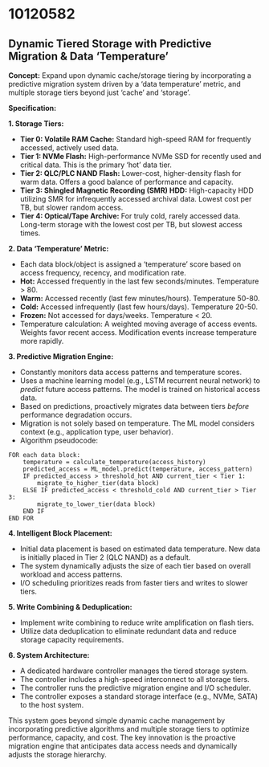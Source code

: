 # 10120582

## Dynamic Tiered Storage with Predictive Migration & Data ‘Temperature’

**Concept:** Expand upon dynamic cache/storage tiering by incorporating a predictive migration system driven by a ‘data temperature’ metric, and multiple storage tiers beyond just ‘cache’ and ‘storage’.

**Specification:**

**1. Storage Tiers:**

*   **Tier 0: Volatile RAM Cache:**  Standard high-speed RAM for frequently accessed, actively used data.
*   **Tier 1: NVMe Flash:** High-performance NVMe SSD for recently used and critical data.  This is the primary ‘hot’ data tier.
*   **Tier 2:  QLC/PLC NAND Flash:** Lower-cost, higher-density flash for warm data. Offers a good balance of performance and capacity.
*   **Tier 3: Shingled Magnetic Recording (SMR) HDD:**  High-capacity HDD utilizing SMR for infrequently accessed archival data. Lowest cost per TB, but slower random access.
*   **Tier 4: Optical/Tape Archive:**  For truly cold, rarely accessed data.  Long-term storage with the lowest cost per TB, but slowest access times.

**2. Data ‘Temperature’ Metric:**

*   Each data block/object is assigned a ‘temperature’ score based on access frequency, recency, and modification rate.
*   **Hot:** Accessed frequently in the last few seconds/minutes.  Temperature > 80.
*   **Warm:** Accessed recently (last few minutes/hours). Temperature 50-80.
*   **Cold:** Accessed infrequently (last few hours/days). Temperature 20-50.
*   **Frozen:** Not accessed for days/weeks. Temperature < 20.
*   Temperature calculation: A weighted moving average of access events. Weights favor recent access.  Modification events increase temperature more rapidly.

**3. Predictive Migration Engine:**

*   Constantly monitors data access patterns and temperature scores.
*   Uses a machine learning model (e.g., LSTM recurrent neural network) to *predict* future access patterns. The model is trained on historical access data.
*   Based on predictions, proactively migrates data between tiers *before* performance degradation occurs.
*   Migration is not solely based on temperature. The ML model considers context (e.g., application type, user behavior).
*   Algorithm pseudocode:

```
FOR each data block:
    temperature = calculate_temperature(access_history)
    predicted_access = ML_model.predict(temperature, access_pattern)
    IF predicted_access > threshold_hot AND current_tier < Tier 1:
        migrate_to_higher_tier(data block)
    ELSE IF predicted_access < threshold_cold AND current_tier > Tier 3:
        migrate_to_lower_tier(data block)
    END IF
END FOR
```

**4.  Intelligent Block Placement:**

*   Initial data placement is based on estimated data temperature.  New data is initially placed in Tier 2 (QLC NAND) as a default.
*   The system dynamically adjusts the size of each tier based on overall workload and access patterns.
*   I/O scheduling prioritizes reads from faster tiers and writes to slower tiers.

**5.  Write Combining & Deduplication:**

*   Implement write combining to reduce write amplification on flash tiers.
*   Utilize data deduplication to eliminate redundant data and reduce storage capacity requirements.

**6.  System Architecture:**

*   A dedicated hardware controller manages the tiered storage system.
*   The controller includes a high-speed interconnect to all storage tiers.
*   The controller runs the predictive migration engine and I/O scheduler.
*   The controller exposes a standard storage interface (e.g., NVMe, SATA) to the host system.



This system goes beyond simple dynamic cache management by incorporating predictive algorithms and multiple storage tiers to optimize performance, capacity, and cost. The key innovation is the proactive migration engine that anticipates data access needs and dynamically adjusts the storage hierarchy.